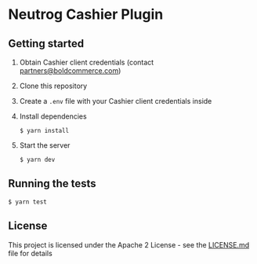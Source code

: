 # Neutrog Cashier Plugin

## Getting started

1. Obtain Cashier client credentials (contact [partners@boldcommerce.com](mailto:partners@boldcommerce.com))

2. Clone this repository

3. Create a `.env` file with your Cashier client credentials inside

4. Install dependencies
    ```
    $ yarn install
    ```

5. Start the server
    ```
    $ yarn dev
    ```

## Running the tests

```
$ yarn test
```

## License

This project is licensed under the Apache 2 License - see the [LICENSE.md](LICENSE.md) file for details

